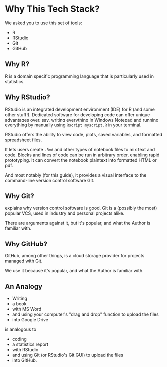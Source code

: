 # Why This Tech Stack?

We asked you to use this set of tools:

- R
- RStudio
- Git
- GitHub

## Why R?

R is a domain specific programming language that is particularly used in
statistics.

## Why RStudio?

RStudio is an integrated development environment (IDE) for R (and some other
stuff!). Dedicated software for developing code can offer unique advantages
over, say, writing everything in Windows Notepad and running everything by
manually using `Rscript myscript.R` in your terminal.

RStudio offers the ability to view code, plots, saved variables, and formatted
spreadsheet files.

It lets users create `.Rmd` and other types of notebook files to mix text and
code. Blocks and lines of code can be run in arbitrary order, enabling rapid
prototyping. It can convert the notebook plaintext into formatted HTML or pdf.

And most notably (for this guide), it provides a visual interface to the
command-line version control software Git.

## Why Git?

[](./why-version-control.md) explains why version control software is good. Git
is a (possibly the most) popular VCS, used in industry and personal projects
alike.

There are arguments against it, but it's popular, and what the Author is
familiar with.

## Why GitHub?

GitHub, among other things, is a cloud storage provider for projects managed
with Git.

We use it because it's popular, and what the Author is familiar with.

## An Analogy

- Writing
- a book
- with MS Word
- and using your computer's "drag and drop" function to upload the files
- into Google Drive

is analogous to

- coding
- a statistics report
- with RStudio
- and using Git (or RStudio's Git GUI) to upload the files
- into GitHub.
